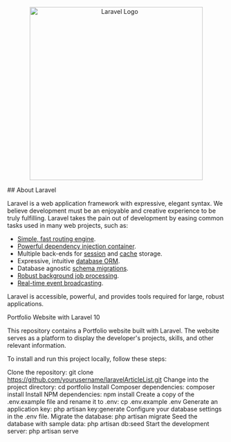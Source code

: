 <p align="center"><a href="https://laravel.com" target="_blank"><img src="https://raw.githubusercontent.com/laravel/art/master/logo-lockup/5%20SVG/2%20CMYK/1%20Full%20Color/laravel-logolockup-cmyk-red.svg" width="400" alt="Laravel Logo"></a></p>
## About Laravel

Laravel is a web application framework with expressive, elegant syntax. We believe development must be an enjoyable and creative experience to be truly fulfilling. Laravel takes the pain out of development by easing common tasks used in many web projects, such as:

- [Simple, fast routing engine](https://laravel.com/docs/routing).
- [Powerful dependency injection container](https://laravel.com/docs/container).
- Multiple back-ends for [session](https://laravel.com/docs/session) and [cache](https://laravel.com/docs/cache) storage.
- Expressive, intuitive [database ORM](https://laravel.com/docs/eloquent).
- Database agnostic [schema migrations](https://laravel.com/docs/migrations).
- [Robust background job processing](https://laravel.com/docs/queues).
- [Real-time event broadcasting](https://laravel.com/docs/broadcasting).

Laravel is accessible, powerful, and provides tools required for large, robust applications.

Portfolio Website with Laravel 10

This repository contains a Portfolio website built with Laravel. The website serves as a platform to display the developer's projects, skills, and other relevant information. 


To install and run this project locally, follow these steps:

Clone the repository: git clone https://github.com/yourusername/laravelArticleList.git
Change into the project directory: cd portfolio
Install Composer dependencies: composer install
Install NPM dependencies: npm install
Create a copy of the .env.example file and rename it to .env: cp .env.example .env
Generate an application key: php artisan key:generate
Configure your database settings in the .env file.
Migrate the database: php artisan migrate
Seed the database with sample data: php artisan db:seed
Start the development server: php artisan serve
